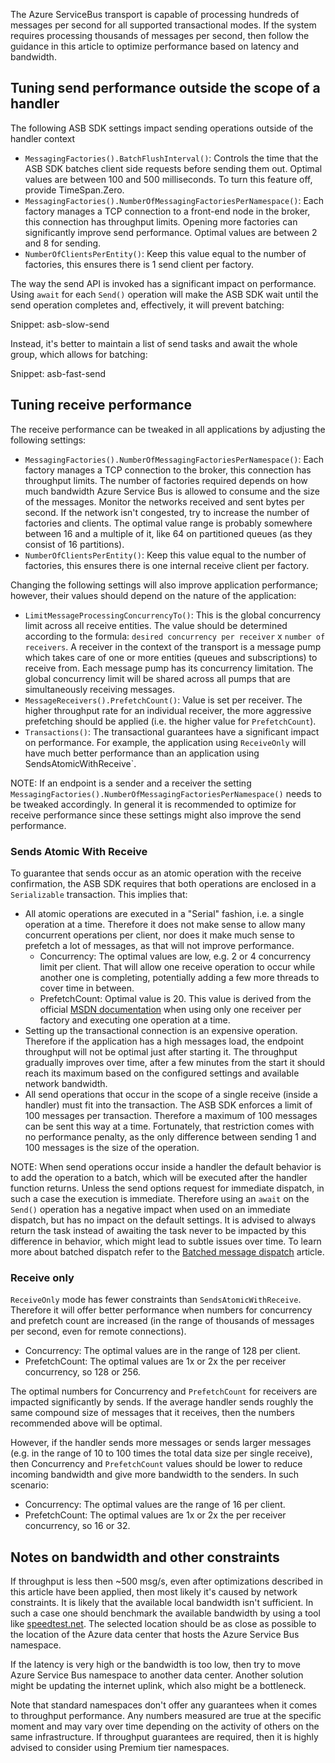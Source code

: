 The Azure ServiceBus transport is capable of processing hundreds of messages per second for all supported transactional modes. If the system requires processing thousands of messages per second, then follow the guidance in this article to optimize performance based on latency and bandwidth.


## Tuning send performance outside the scope of a handler

The following ASB SDK settings impact sending operations outside of the handler context

  * `MessagingFactories().BatchFlushInterval()`: Controls the time that the ASB SDK batches client side requests before sending them out. Optimal values are between 100 and 500 milliseconds. To turn this feature off, provide TimeSpan.Zero.
  * `MessagingFactories().NumberOfMessagingFactoriesPerNamespace()`: Each factory manages a TCP connection to a front-end node in the broker, this connection has throughput limits. Opening more factories can significantly improve send performance. Optimal values are between 2 and 8 for sending.
  * `NumberOfClientsPerEntity()`: Keep this value equal to the number of factories, this ensures there is 1 send client per factory.

The way the send API is invoked has a significant impact on performance. Using `await` for each `Send()` operation will make the ASB SDK wait until the send operation completes and, effectively, it will prevent batching:

Snippet: asb-slow-send

Instead, it's better to maintain a list of send tasks and await the whole group, which allows for batching:

Snippet: asb-fast-send


## Tuning receive performance

The receive performance can be tweaked in all applications by adjusting the following settings:

  * `MessagingFactories().NumberOfMessagingFactoriesPerNamespace()`: Each factory manages a TCP connection to the broker, this connection has throughput limits. The number of factories required depends on how much bandwidth Azure Service Bus is allowed to consume and the size of the messages. Monitor the networks received and sent bytes per second. If the network isn't congested, try to increase the number of factories and clients. The optimal value range is probably somewhere between 16 and a multiple of it, like 64 on partitioned queues (as they consist of 16 partitions).
  * `NumberOfClientsPerEntity()`: Keep this value equal to the number of factories, this ensures there is one internal receive client per factory.

Changing the following settings will also improve application performance; however, their values should depend on the nature of the application:

  * `LimitMessageProcessingConcurrencyTo()`: This is the global concurrency limit across all receive entities. The value should be determined according to the formula: `desired concurrency per receiver` x `number of receivers`. A receiver in the context of the transport is a message pump which takes care of one or more entities (queues and subscriptions) to receive from. Each message pump has its concurrency limitation. The global concurrency limit will be shared across all pumps that are simultaneously receiving messages.
  * `MessageReceivers().PrefetchCount()`: Value is set per receiver. The higher throughput rate for an individual receiver, the more aggressive prefetching should be applied (i.e. the higher value for `PrefetchCount`).
  * `Transactions()`: The transactional guarantees have a significant impact on performance. For example, the application using `ReceiveOnly` will have much better performance than an application using SendsAtomicWithReceive`.

NOTE: If an endpoint is a sender and a receiver the setting `MessagingFactories().NumberOfMessagingFactoriesPerNamespace()` needs to be tweaked accordingly. In general it is recommended to optimize for receive performance since these settings might also improve the send performance.

### Sends Atomic With Receive

To guarantee that sends occur as an atomic operation with the receive confirmation, the ASB SDK requires that both operations are enclosed in a `Serializable` transaction. This implies that:

  * All atomic operations are executed in a "Serial" fashion, i.e. a single operation at a time. Therefore it does not make sense to allow many concurrent operations per client, nor does it make much sense to prefetch a lot of messages, as that will not improve performance.
    * Concurrency: The optimal values are low, e.g. 2 or 4 concurrency limit per client. That will allow one receive operation to occur while another one is completing, potentially adding a few more threads to cover time in between.
    * PrefetchCount: Optimal value is 20. This value is derived from the official [MSDN documentation](https://docs.microsoft.com/en-us/azure/service-bus-messaging/service-bus-performance-improvements) when using only one receiver per factory and executing one operation at a time. 
  * Setting up the transactional connection is an expensive operation. Therefore if the application has a high messages load, the endpoint throughput will not be optimal just after starting it. The throughput gradually improves over time, after a few minutes from the start it should reach its maximum based on the configured settings and available network bandwidth.
  * All send operations that occur in the scope of a single receive (inside a handler) must fit into the transaction. The ASB SDK enforces a limit of 100 messages per transaction. Therefore a maximum of 100 messages can be sent this way at a time. Fortunately, that restriction comes with no performance penalty, as the only difference between sending 1 and 100 messages is the size of the operation.

NOTE: When send operations occur inside a handler the default behavior is to add the operation to a batch, which will be executed after the handler function returns. Unless the send options request for immediate dispatch, in such a case the execution is immediate. Therefore using an `await` on the `Send()` operation has a negative impact when used on an immediate dispatch, but has no impact on the default settings. It is advised to always return the task instead of awaiting the task never to be impacted by this difference in behavior, which might lead to subtle issues over time. To learn more about batched dispatch refer to the [Batched message dispatch](/nservicebus/messaging/batched-dispatch.md) article.


### Receive only

`ReceiveOnly` mode has fewer constraints than `SendsAtomicWithReceive`. Therefore it will offer better performance when numbers for concurrency and prefetch count are increased (in the range of thousands of messages per second, even for remote connections).

  * Concurrency: The optimal values are in the range of 128 per client.
  * PrefetchCount: The optimal values are 1x or 2x the per receiver concurrency, so 128 or 256.

The optimal numbers for Concurrency and `PrefetchCount` for receivers are impacted significantly by sends. If the average handler sends roughly the same compound size of messages that it receives, then the numbers recommended above will be optimal. 

However, if the handler sends more messages or sends larger messages (e.g. in the range of 10 to 100 times the total data size per single receive), then Concurrency and `PrefetchCount` values should be lower to reduce incoming bandwidth and give more bandwidth to the senders. In such scenario:

  * Concurrency: The optimal values are the range of 16 per client.
  * PrefetchCount: The optimal values are 1x or 2x the per receiver concurrency, so 16 or 32.


## Notes on bandwidth and other constraints

If throughput is less then ~500 msg/s, even after optimizations described in this article have been applied, then most likely it's caused by network constraints. It is likely that the available local bandwidth isn't sufficient. In such a case one should benchmark the available bandwidth by using a tool like [speedtest.net](https://www.speedtest.net/). The selected location should be as close as possible to the location of the Azure data center that hosts the Azure Service Bus namespace.

If the latency is very high or the bandwidth is too low, then try to move Azure Service Bus namespace to another data center. Another solution might be updating the internet uplink, which also might be a bottleneck.

Note that standard namespaces don't offer any guarantees when it comes to throughput performance. Any numbers measured are true at the specific moment and may vary over time depending on the activity of others on the same infrastructure. If throughput guarantees are required, then it is highly advised to consider using Premium tier namespaces.